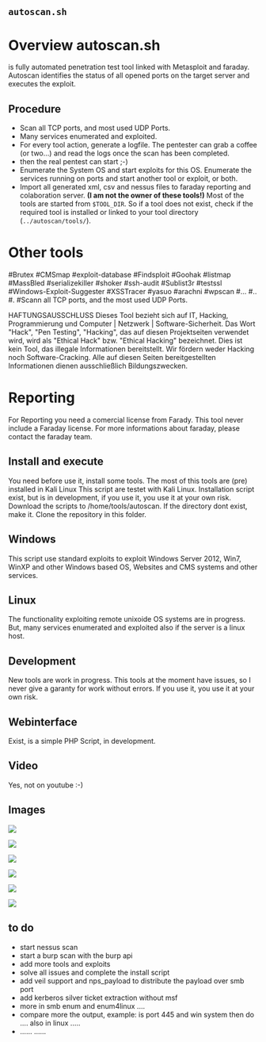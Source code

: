 ## `autoscan.sh` 
# Overview autoscan.sh 
is fully automated penetration test tool linked with Metasploit and faraday.
Autoscan identifies the status of all opened ports on the target server and executes the exploit.

## Procedure
* Scan all TCP ports, and most used UDP Ports.
* Many services enumerated and exploited.
* For every tool action, generate a logfile. The pentester can grab a coffee (or two...) and read the logs once the scan has been completed.
* then the real pentest can start ;-) 
* Enumerate the System OS and start exploits for this OS. Enumerate the services running on ports and start another tool or exploit, or both.
* Import all generated xml, csv and nessus files to faraday reporting and colaboration server. **(I am not the owner of these tools!)** Most of the tools are started from `$TOOL_DIR`. So if a tool does not exist, check if the required tool is installed or linked to your tool directory (`../autoscan/tools/`).

# Other tools
#Brutex
#CMSmap
#exploit-database
#Findsploit
#Goohak
#listmap
#MassBled
#serializekiller
#shoker
#ssh-audit
#Sublist3r
#testssl
#Windows-Exploit-Suggester
#XSSTracer
#yasuo
#arachni
#wpscan
#...
#..
#.
#Scann all TCP ports, and the most used UDP Ports.


HAFTUNGSAUSSCHLUSS
Dieses Tool bezieht sich auf IT, Hacking, Programmierung und Computer | Netzwerk | Software-Sicherheit. Das Wort "Hack", "Pen Testing", "Hacking", das auf diesen Projektseiten verwendet wird, wird als "Ethical Hack" bzw. "Ethical Hacking" bezeichnet. Dies ist kein Tool, das illegale Informationen bereitstellt. Wir fördern weder Hacking noch Software-Cracking. Alle auf diesen Seiten bereitgestellten Informationen dienen ausschließlich Bildungszwecken.

# Reporting
For Reporting you need a comercial license from Farady. This tool never include a Faraday license.
For more informations about faraday, please contact the faraday team.

## Install and execute
You need before use it, install some tools. The most of this tools are (pre) installed in Kali Linux
This script are testet with Kali Linux. 
Installation script exist, but is in development, if you use it, you use it at your own risk.
Download the scripts to /home/tools/autoscan. If the directory dont exist, make it.
Clone the repository in this folder.

## Windows
This script use standard exploits to exploit Windows Server 2012, Win7, WinXP and other Windows based OS, Websites and CMS systems and other services.

## Linux
The functionality exploiting remote unixoide OS systems are in progress.
But, many services enumerated and exploited also if the server is a linux host.

## Development
New tools are work in progress.
This tools at the moment have issues, so I never give a garanty for work without errors.
If you use it, you use it at your own risk.

## Webinterface
Exist, is a simple PHP Script, in development.

## Video
Yes, not on youtube :-)

## Images

![](Used_Tools_structure.png)

![](autoscan1.png)

![](autoscan2.png)

![](autoscan3.png)

![](autoscan4.png)

![](autoscan5.png)
 
## to do
* start nessus scan
* start a burp scan with the burp api
* add more tools and exploits
* solve all issues and complete the install script
* add veil support and nps_payload to distribute the payload over smb port
* add kerberos silver ticket extraction without msf
* more in smb enum and enum4linux ....
* compare more the output, example: is port 445 and win system then do .... also in linux .....
* ...... ......


